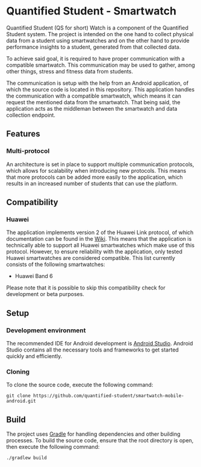 # Quantified Student - Smartwatch

Quantified Student (QS for short) Watch is a component of the Quantified Student system.
The project is intended on the one hand to collect physical data from a student using smartwatches and on the other hand to provide performance insights to a student, generated from that collected data.

To achieve said goal, it is required to have proper communication with a compatible smartwatch.
This communication may be used to gather, among other things, stress and fitness data from students.

The communication is setup with the help from an Android application, of which the source code is located in this repository.
This application handles the communication with a compatible smartwatch, which means it can request the mentioned data from the smartwatch.
That being said, the application acts as the middleman between the smartwatch and data collection endpoint.

## Features

### Multi-protocol

An architecture is set in place to support multiple communication protocols, which allows for scalability when introducing new protocols.
This means that more protocols can be added more easily to the application, which results in an increased number of students that can use the platform.

## Compatibility

### Huawei

The application implements version 2 of the Huawei Link protocol, of which documentation can be found in the [Wiki](https://github.com/quantified-student/smartwatch-mobile-android/wiki).
This means that the application is technically able to support all Huawei smartwatches which make use of this protocol.
However, to ensure reliability with the application, only tested Huawei smartwatches are considered compatible.
This list currently consists of the following smartwatches:

- Huawei Band 6

Please note that it is possible to skip this compatibility check for development or beta purposes.

## Setup

### Development environment

The recommended IDE for Android development is [Android Studio](https://developer.android.com/studio).
Android Studio contains all the necessary tools and frameworks to get started quickly and efficiently.

### Cloning

To clone the source code, execute the following command:

```
git clone https://github.com/quantified-student/smartwatch-mobile-android.git
```

## Build

The project uses [Gradle](https://docs.gradle.org/current/userguide/what_is_gradle.html) for handling dependencies and other building processes.
To build the source code, ensure that the root directory is open, then execute the following command:

```
./gradlew build
```
